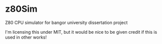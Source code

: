 # z80Sim
Z80 CPU simulator for bangor university dissertation project

I'm licensing this under MIT, but it would be nice to be given credit if this is used in other works!
